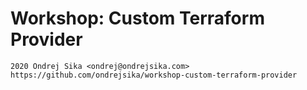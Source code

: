 # Workshop: Custom Terraform Provider

    2020 Ondrej Sika <ondrej@ondrejsika.com>
    https://github.com/ondrejsika/workshop-custom-terraform-provider

